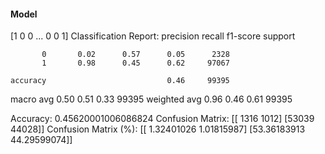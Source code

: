 #### Model
[1 0 0 ... 0 0 1]
Classification Report:
              precision    recall  f1-score   support

           0       0.02      0.57      0.05      2328
           1       0.98      0.45      0.62     97067

    accuracy                           0.46     99395
   macro avg       0.50      0.51      0.33     99395
weighted avg       0.96      0.46      0.61     99395

Accuracy: 0.45620001006086824
Confusion Matrix:
[[ 1316  1012]
 [53039 44028]]
Confusion Matrix (%):
[[ 1.32401026  1.01815987]
 [53.36183913 44.29599074]]
